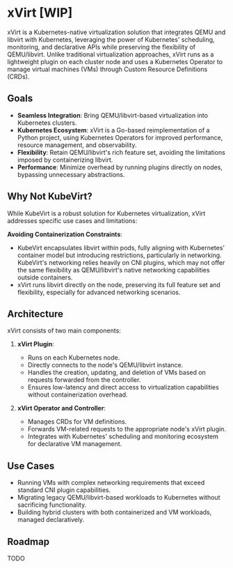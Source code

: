 # xVirt [WIP]

xVirt is a Kubernetes-native virtualization solution that integrates QEMU and libvirt with Kubernetes, leveraging the power of Kubernetes' scheduling, monitoring, and declarative APIs while preserving the flexibility of QEMU/libvirt. Unlike traditional virtualization approaches, xVirt runs as a lightweight plugin on each cluster node and uses a Kubernetes Operator to manage virtual machines (VMs) through Custom Resource Definitions (CRDs).

## Goals

- **Seamless Integration**: Bring QEMU/libvirt-based virtualization into Kubernetes clusters.
- **Kubernetes Ecosystem**: xVirt is a Go-based reimplementation of a Python project, using Kubernetes Operators for improved performance, resource management, and observability.
- **Flexibility**: Retain QEMU/libvirt's rich feature set, avoiding the limitations imposed by containerizing libvirt.
- **Performance**: Minimize overhead by running plugins directly on nodes, bypassing unnecessary abstractions.

## Why Not KubeVirt?

While KubeVirt is a robust solution for Kubernetes virtualization, xVirt addresses specific use cases and limitations:

**Avoiding Containerization Constraints**:

- KubeVirt encapsulates libvirt within pods, fully aligning with Kubernetes' container model but introducing restrictions, particularly in networking. KubeVirt's networking relies heavily on CNI plugins, which may not offer the same flexibility as QEMU/libvirt's native networking capabilities outside containers.
- xVirt runs libvirt directly on the node, preserving its full feature set and flexibility, especially for advanced networking scenarios.

## Architecture

xVirt consists of two main components:

1. **xVirt Plugin**:
   - Runs on each Kubernetes node.
   - Directly connects to the node's QEMU/libvirt instance.
   - Handles the creation, updating, and deletion of VMs based on requests forwarded from the controller.
   - Ensures low-latency and direct access to virtualization capabilities without containerization overhead.

2. **xVirt Operator and Controller**:
   - Manages CRDs for VM definitions.
   - Forwards VM-related requests to the appropriate node's xVirt plugin.
   - Integrates with Kubernetes' scheduling and monitoring ecosystem for declarative VM management.


## Use Cases

- Running VMs with complex networking requirements that exceed standard CNI plugin capabilities.
- Migrating legacy QEMU/libvirt-based workloads to Kubernetes without sacrificing functionality.
- Building hybrid clusters with both containerized and VM workloads, managed declaratively.

## Roadmap

TODO